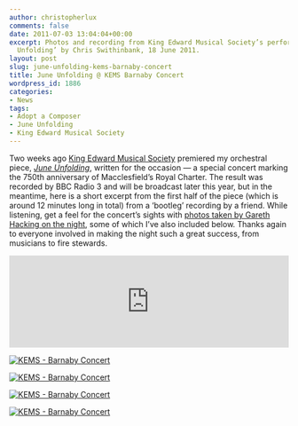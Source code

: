 ```yaml
---
author: christopherlux
comments: false
date: 2011-07-03 13:04:04+00:00
excerpt: Photos and recording from King Edward Musical Society’s performance of ‘June
  Unfolding’ by Chris Swithinbank, 18 June 2011.
layout: post
slug: june-unfolding-kems-barnaby-concert
title: June Unfolding @ KEMS Barnaby Concert
wordpress_id: 1886
categories:
- News
tags:
- Adopt a Composer
- June Unfolding
- King Edward Musical Society
---
```


Two weeks ago [King Edward Musical Society](http://www.kems.org.uk/) premiered my orchestral piece, [_June Unfolding_](http://www.chrisswithinbank.net/2011/04/june-unfolding/), written for the occasion — a special concert marking the 750th anniversary of Macclesfield’s Royal Charter. The result was recorded by BBC Radio 3 and will be broadcast later this year, but in the meantime, here is a short excerpt from the first half of the piece (which is around 12 minutes long in total) from a ‘bootleg’ recording by a friend. While listening, get a feel for the concert’s sights with [photos taken by Gareth Hacking on the night](http://garethhacking.blogspot.com/2011/06/kems-barnaby-concert.html), some of which I’ve also included below. Thanks again to everyone involved in making the night such a great success, from musicians to fire stewards.

<p><iframe width="100%" height="166" scrolling="no" frameborder="no" src="https://w.soundcloud.com/player/?url=https%3A//api.soundcloud.com/tracks/18315951&amp;color=ff5500&amp;auto_play=false&amp;hide_related=false&amp;show_comments=true&amp;show_user=true&amp;show_reposts=false"></iframe></p>

[![KEMS - Barnaby Concert](http://farm3.static.flickr.com/2619/5856081454_16cc2721cb_z.jpg)](http://www.flickr.com/photos/gazh1/5856081454/)

[![KEMS - Barnaby Concert](http://farm3.static.flickr.com/2577/5855529735_aacde406f2_b.jpg)](http://www.flickr.com/photos/gazh1/5855529735/)

[![KEMS - Barnaby Concert](http://farm4.static.flickr.com/3066/5856081756_fb76cf2630_z.jpg)](http://www.flickr.com/photos/gazh1/5856081756/)

[![KEMS - Barnaby Concert](http://farm4.static.flickr.com/3282/5856081848_d583d1cc6b_z.jpg)](http://www.flickr.com/photos/gazh1/5856081848/)
